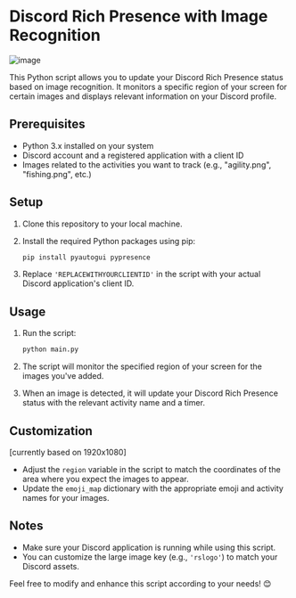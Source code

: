 # Discord Rich Presence with Image Recognition

![image](https://github.com/Nigel1992/RS3-Discord-Status/assets/5491930/de469f47-c284-40db-b5a9-95e9d44e117e)

This Python script allows you to update your Discord Rich Presence status based on image recognition. It monitors a specific region of your screen for certain images and displays relevant information on your Discord profile.

## Prerequisites

- Python 3.x installed on your system
- Discord account and a registered application with a client ID
- Images related to the activities you want to track (e.g., "agility.png", "fishing.png", etc.)

## Setup

1. Clone this repository to your local machine.
2. Install the required Python packages using pip:

    ```bash
    pip install pyautogui pypresence
    ```

3. Replace `'REPLACEWITHYOURCLIENTID'` in the script with your actual Discord application's client ID.

## Usage

1. Run the script:

    ```bash
    python main.py
    ```

2. The script will monitor the specified region of your screen for the images you've added.
3. When an image is detected, it will update your Discord Rich Presence status with the relevant activity name and a timer.

## Customization
[currently based on 1920x1080]
- Adjust the `region` variable in the script to match the coordinates of the area where you expect the images to appear.
- Update the `emoji_map` dictionary with the appropriate emoji and activity names for your images.

## Notes

- Make sure your Discord application is running while using this script.
- You can customize the large image key (e.g., `'rslogo'`) to match your Discord assets.

Feel free to modify and enhance this script according to your needs! 😊

